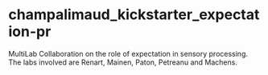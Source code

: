 # champalimaud_kickstarter_expectation-pr
MultiLab Collaboration on the role of expectation in sensory processing. The labs involved are Renart, Mainen, Paton, Petreanu and Machens. 
